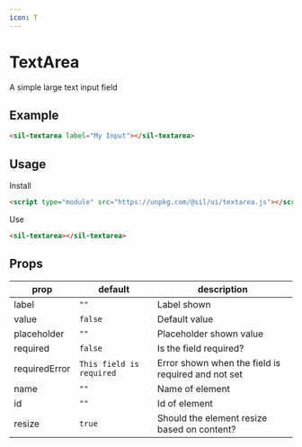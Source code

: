 ```yaml
---
icon: T
---
```


# TextArea

A simple large text input field

## Example

<sil-textarea id="my-textarea" label="My Input"></sil-textarea>

```html
<sil-textarea label="My Input"></sil-textarea>
```

## Usage

Install

```html
<script type="module" src="https://unpkg.com/@sil/ui/textarea.js"></script>
```

Use

```html
<sil-textarea></sil-textarea>
```

## Props

| prop          | default                  | description                                        |
| ------------- | ------------------------ | -------------------------------------------------- |
| label         | `""`                     | Label shown                                        |
| value         | `false`                  | Default value                                      |
| placeholder   | `""`                     | Placeholder shown value                            |
| required      | `false`                  | Is the field required?                             |
| requiredError | `This field is required` | Error shown when the field is required and not set |
| name          | `""`                     | Name of element                                    |
| id            | `""`                     | Id of element                                      |
| resize        | `true`                   | Should the element resize based on content?        |
